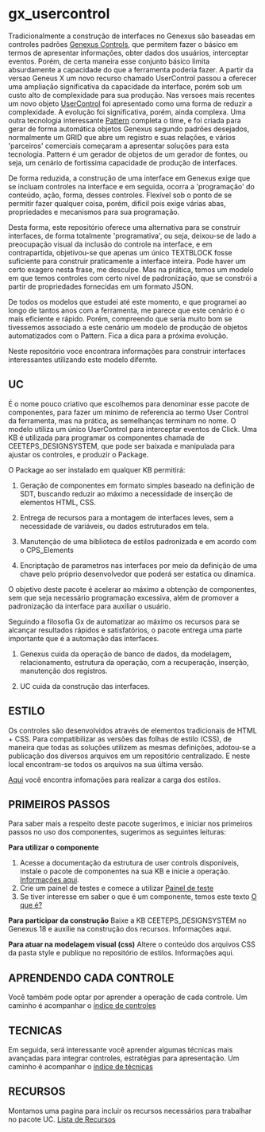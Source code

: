 # gx_usercontrol
Tradicionalmente a construção de interfaces no Genexus são baseadas em controles padrões [Genexus Controls](https://wiki.genexus.com/commwiki/wiki?5925,Category%3AGeneXus+Controls), que permitem fazer o básico em termos de apresentar informações, obter dados dos usuários, interceptar eventos. Porém, de certa maneira esse conjunto básico limita absurdamente a capacidade do que a ferramenta poderia fazer. A partir da versao Geneus X um novo recurso chamado UserControl passou a oferecer uma ampliação significativa da capacidade da interface, porém sob um custo alto de complexidade para sua produção. Nas versoes mais recentes um novo objeto [UserControl](https://wiki.genexus.com/commwiki/wiki?39356,Category%3AUser+Control+object) foi apresentado como uma forma de reduzir a complexidade.
A evolução foi significativa, porém, ainda complexa. Uma outra tecnologia interessante [Pattern](https://wiki.genexus.com/commwiki/wiki?2814,Category%3APatterns) completa o time, e foi criada para gerar de forma automática objetos Genexus segundo padrões desejados, normalmente um GRID que abre um registro e suas relações, e vários 'parceiros' comerciais começaram a apresentar soluções para esta tecnologia. Pattern é um gerador de objetos de um gerador de fontes, ou seja, um cenário de fortissima capacidade de produção de interfaces.

De forma reduzida, a construção de uma interface em Genexus exige que se incluam controles na interface e em seguida, ocorra a 'programação' do conteúdo, ação, forma, desses controles. Flexível sob o ponto de se permitir fazer qualquer coisa, porém, dificil pois exige várias abas, propriedades e mecanismos para sua programação.

Desta forma, este repositório oferece uma alternativa para se construir interfaces, de forma totalmente 'programativa', ou seja, deixou-se de lado a preocupação visual da inclusão do controle na interface, e em contrapartida, objetivou-se que apenas um único TEXTBLOCK fosse suficiente para construir praticamente a interface inteira. Pode haver um certo exagero nesta frase, me desculpe. Mas na prática, temos um modelo em que temos controles com certo nivel de padronização, que se constrói a partir de propriedades fornecidas em um formato JSON.

De todos os modelos que estudei até este momento, e que programei ao longo de tantos anos com a ferramenta, me parece que este cenário é o mais eficiente e rápido. Porém, compreendo que seria muito bom se tivessemos associado a este cenário um modelo de produção de objetos automatizados com o Pattern. Fica a dica para a próxima evolução.

Neste repositório voce encontrara informações para construir interfaces interessantes utilizando este modelo difernte.

## UC
É o nome pouco criativo que escolhemos para denominar esse pacote de componentes, para fazer um minimo de referencia ao termo User Control da ferramenta, mas na prática, as semelhanças terminam no nome. O modelo utiliza um único UserControl para interceptar eventos de Click. Uma KB é utilizada para programar os componentes chamada de CEETEPS_DESIGNSYSTEM, que pode ser baixada e manipulada para ajustar os controles, e produzir o Package.

O Package ao ser instalado em qualquer KB permitirá:

1) Geração de componentes em formato simples baseado na definição de SDT, buscando reduzir ao máximo a necessidade de inserção de elementos HTML, CSS. 

2) Entrega de recursos para a montagem de interfaces leves, sem a necessidade de variáveis, ou dados estruturados em tela.

3) Manutenção de uma biblioteca de estilos padronizada e em acordo com o CPS_Elements

4) Encriptação de parametros nas interfaces por meio da definição de uma chave pelo próprio desenvolvedor que poderá ser estatica ou dinamica.

O objetivo deste pacote é acelerar ao máximo a obtenção de componentes, sem que seja necessário programação excessiva, além de promover a padronização da interface para auxiliar o usuário.

Seguindo a filosofia Gx de automatizar ao máximo os recursos para se alcançar resultados rápidos e satisfatórios, o pacote entrega uma parte importante que é a automação das interfaces.

1) Genexus cuida da operação de banco de dados, da modelagem, relacionamento, estrutura da operação, com a recuperação, inserção, manutenção dos registros.

2) UC cuida da construção das interfaces.

## ESTILO
Os controles são desenvolvidos através de elementos tradicionais de HTML + CSS. Para compatibilizar as versões das folhas de estilo (CSS), de maneira que todas as soluções utilizem as mesmas definições, adotou-se a publicação dos diversos arquivos em um repositório centralizado. E neste local encontram-se todos os arquivos na sua última versão.

[Aqui](/recursos/css.md) você encontra infomações para realizar a carga dos estilos.

## PRIMEIROS PASSOS
Para saber mais a respeito deste pacote sugerimos, e iniciar nos primeiros passos no uso dos componentes, sugerimos as seguintes leituras:

**Para utilizar o componente** 
1) Acesse a documentação da estrutura de user controls disponiveis, instale o pacote de componentes na sua KB e inicie a operação. [Informações aqui](/doc/instalacao.md).
2) Crie um painel de testes e comece a utilizar [Painel de teste](/doc/primeiropainel.md)
3) Se tiver interesse em saber o que é um componente, temos este texto [O que é?](oquee.md)

**Para participar da construção**
Baixe a KB CEETEPS_DESIGNSYSTEM no Genexus 18 e auxilie na construção dos recursos. Informações aqui.

**Para atuar na modelagem visual (css)**
Altere o conteúdo dos arquivos CSS da pasta style e publique no repositório de estilos. Informações aqui.

## APRENDENDO CADA CONTROLE 
Você também pode optar por aprender a operação de cada controle. Um caminho é acompanhar o [índice de controles](/doc/controles/indexcontrole.md)

## TECNICAS 
Em seguida, será interessante você aprender algumas técnicas mais avançadas para integrar controles, estratégias para apresentação. Um caminho é acompanhar o [índice de técnicas](/doc/tecnicas/indextecnica.md) 

## RECURSOS 
Montamos uma pagina para incluir os recursos necessários para trabalhar no pacote UC. [Lista de Recursos](/recursos/indicerecursos.md) 
